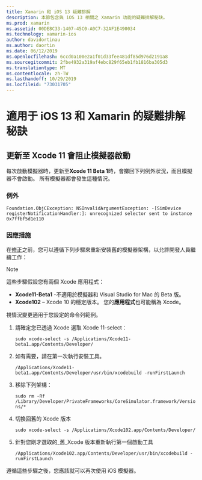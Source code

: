 ```yaml
---
title: Xamarin 和 iOS 13 疑難排解
description: 本節包含與 iOS 13 相關之 Xamarin 功能的疑難排解秘訣。
ms.prod: xamarin
ms.assetid: 00DE8C33-1407-45C0-A0C7-32AF1E490034
ms.technology: xamarin-ios
author: davidortinau
ms.author: daortin
ms.date: 06/12/2019
ms.openlocfilehash: 6ccd0a100e2a1f01d33fee481df85d976d2191a8
ms.sourcegitcommit: 2fbe4932a319af4ebc829f65eb1fb1816ba305d3
ms.translationtype: MT
ms.contentlocale: zh-TW
ms.lasthandoff: 10/29/2019
ms.locfileid: "73031705"
---
```

# <a name="troubleshooting-tips-for-ios-13-and-xamarinios"></a>適用于 iOS 13 和 Xamarin 的疑難排解秘訣

## <a name="updating-to-xcode-11-stops-the-simulator-from-launching"></a>更新至 Xcode 11 會阻止模擬器啟動

每次啟動模擬器時，更新至**Xcode 11 Beta 1**時，會擲回下列例外狀況，而且模擬器不會啟動。 所有模擬器都會發生這種情況。

### <a name="exception"></a>例外

`Foundation.ObjCException: NSInvalidArgumentException: -[SimDevice registerNotificationHandler:]: unrecognized selector sent to instance 0x7ffbf5d1e110`

### <a name="workaround"></a>因應措施

在[修正](https://github.com/xamarin/xamarin-macios/issues/6216)之前，您可以遵循下列步驟來重新安裝舊的模擬器架構，以允許開發人員繼續工作：

> [!NOTE]
> 這些步驟假設您有兩個 Xcode 應用程式：
>
> - **Xcode11-Beta1** -不適用於模擬器和 Visual Studio for Mac 的 Beta 版。
> - **Xcode102** – Xcode 10 的穩定版本。 您的**應用程式**也可能稱為 Xcode。
>
> 視情況變更適用于您設定的命令列範例。

1. 請確定您已透過 Xcode 選取 Xcode 11-select：

   `sudo xcode-select -s /Applications/Xcode11-beta1.app/Contents/Developer/`

2. 如有需要，請在第一次執行安裝工具。

    `/Applications/Xcode11-beta1.app/Contents/Developer/usr/bin/xcodebuild -runFirstLaunch`

3. 移除下列架構：

    `sudo rm -Rf  /Library/Developer/PrivateFrameworks/CoreSimulator.framework/Versions/*`

4. 切換回舊的 Xcode 版本

   `sudo xcode-select -s /Applications/Xcode102.app/Contents/Developer/`

5. 針對您剛才選取的_舊_Xcode 版本重新執行第一個啟動工具

   `/Applications/Xcode102.app/Contents/Developer/usr/bin/xcodebuild -runFirstLaunch`

遵循這些步驟之後，您應該就可以再次使用 iOS 模擬器。
